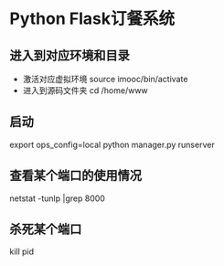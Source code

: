 # Python Flask订餐系统

## 进入到对应环境和目录
* 激活对应虚拟环境
source imooc/bin/activate
* 进入到源码文件夹
cd /home/www

## 启动
export ops_config=local 
python manager.py runserver

## 查看某个端口的使用情况
netstat -tunlp |grep 8000

## 杀死某个端口
kill pid
